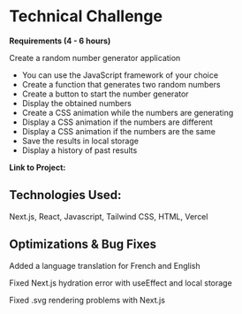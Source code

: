 # Technical Challenge

**Requirements (4 - 6 hours)**


Create a random number generator application

* You can use the JavaScript framework of your choice
* Create a function that generates two random numbers
* Create a button to start the number generator
* Display the obtained numbers
* Create a CSS animation while the numbers are generating
* Display a CSS animation if the numbers are different
* Display a CSS animation if the numbers are the same
* Save the results in local storage
* Display a history of past results







**Link to Project:**


## Technologies Used:

Next.js, React, Javascript, Tailwind CSS, HTML, Vercel 


## Optimizations & Bug Fixes

Added a language translation for French and English

Fixed Next.js hydration error with useEffect and local storage

Fixed .svg rendering problems with Next.js
